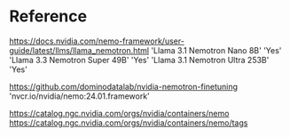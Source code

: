 



















# Reference

https://docs.nvidia.com/nemo-framework/user-guide/latest/llms/llama_nemotron.html
'Llama 3.1 Nemotron Nano 8B' 'Yes'
'Llama 3.3 Nemotron Super 49B' 'Yes'
'Llama 3.1 Nemotron Ultra 253B' 'Yes'

https://github.com/dominodatalab/nvidia-nemotron-finetuning
'nvcr.io/nvidia/nemo:24.01.framework'




https://catalog.ngc.nvidia.com/orgs/nvidia/containers/nemo
https://catalog.ngc.nvidia.com/orgs/nvidia/containers/nemo/tags



